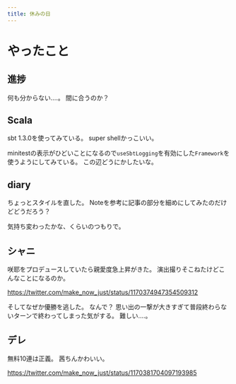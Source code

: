```yaml
---
title: 休みの日
---
```


# やったこと

## 進捗

何も分からない‥‥。
間に合うのか？

## Scala

sbt 1.3.0を使ってみている。
super shellかっこいい。

minitestの表示がひどいことになるので`useSbtLogging`を有効にした`Framework`を使うようにしてみている。
この辺どうにかしたいな。

## diary

ちょっとスタイルを直した。
Noteを参考に記事の部分を細めにしてみたのだけどどうだろう？

気持ち変わったかな、くらいのつもりで。

## シャニ

咲耶をプロデュースしていたら親愛度急上昇がきた。
演出撮りそこねたけどこんなことになるのか。

https://twitter.com/make_now_just/status/1170374947354509312

そしてなぜか優勝を逃した。
なんで？
思い出の一撃が大きすぎて普段終わらないターンで終わってしまった気がする。
難しい‥‥。

## デレ

無料10連は正義。
茜ちんかわいい。

https://twitter.com/make_now_just/status/1170381704097193985

